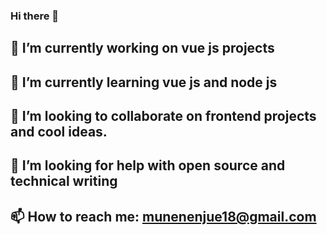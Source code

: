 ### Hi there 👋

<!--
**munene-m/munene-m** is a ✨ _special_ ✨ repository because its `README.md` (this file) appears on your GitHub profile.
-->

## 🔭 I’m currently working on vue js projects
## 🌱 I’m currently learning vue js and node js
## 👯 I’m looking to collaborate on frontend projects and cool ideas.
## 🤔 I’m looking for help with open source and technical writing
## 📫 How to reach me: munenenjue18@gmail.com


